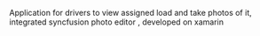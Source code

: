 Application for drivers to view assigned load and take photos of it, integrated syncfusion photo editor , developed on xamarin
